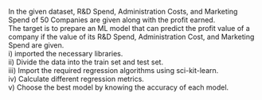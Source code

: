 In the given dataset, R&D Spend, Administration Costs, and Marketing Spend of 50 Companies are given along with the profit earned.<br/>
The target is to prepare an ML model that can predict the profit value of a company if the value of its R&D Spend, Administration Cost, and Marketing Spend are given.<br/>
i) imported the necessary libraries.<br/>
ii) Divide the data into the train set and test set.<br/>
iii) Import the required regression algorithms using sci-kit-learn.<br/>
iv) Calculate different regression metrics.<br/>
v) Choose the best model by knowing the accuracy of each model.<br/>
